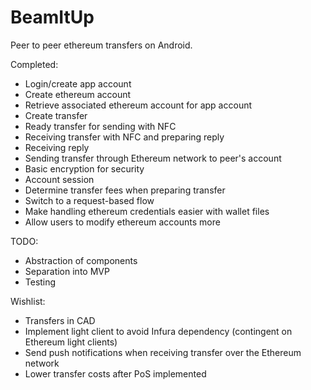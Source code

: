 # BeamItUp
Peer to peer ethereum transfers on Android.

Completed:
* Login/create app account
* Create ethereum account
* Retrieve associated ethereum account for app account
* Create transfer
* Ready transfer for sending with NFC
* Receiving transfer with NFC and preparing reply
* Receiving reply
* Sending transfer through Ethereum network to peer's account
* Basic encryption for security
* Account session
* Determine transfer fees when preparing transfer
* Switch to a request-based flow
* Make handling ethereum credentials easier with wallet files
* Allow users to modify ethereum accounts more

TODO:
* Abstraction of components
* Separation into MVP
* Testing

Wishlist:
* Transfers in CAD
* Implement light client to avoid Infura dependency (contingent on Ethereum light clients)
* Send push notifications when receiving transfer over the Ethereum network
* Lower transfer costs after PoS implemented

